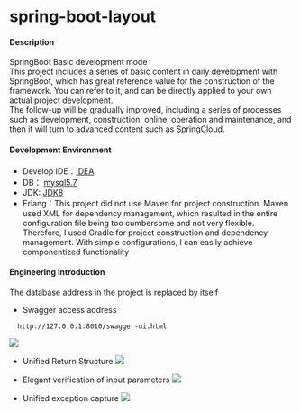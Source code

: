 # spring-boot-layout

#### Description
SpringBoot Basic development mode
<br/>
This project includes a series of basic content in daily development with SpringBoot, which has great reference value for the construction of the framework. You can refer to it, and can be directly applied to your own actual project development.
<br/>
The follow-up will be gradually improved, including a series of processes such as development, construction, online, operation and maintenance, and then it will turn to advanced content such as SpringCloud.

#### Development Environment
* Develop IDE：[IDEA](https://www.jetbrains.com/idea/download/)
* DB： [mysql5.7](https://dev.mysql.com/downloads/mysql/)
* JDK: [JDK8](https://www.oracle.com/java/technologies/downloads/#java8-linux)
* Erlang：This project did not use Maven for project construction. Maven used XML for dependency management, which resulted in the entire configuration file being too cumbersome and not very flexible. Therefore, I used Gradle for project construction and dependency management. With simple configurations, I can easily achieve componentized functionality

#### Engineering Introduction
The database address in the project is replaced by itself
<br/>
* Swagger access address
```shell script
  http://127.0.0.1:8010/swagger-ui.html
```
![](https://upload-images.jianshu.io/upload_images/8396943-ddf4d3fea3a3f80d.png?imageMogr2/auto-orient/strip%7CimageView2/2/w/1240)

* Unified Return Structure
![](https://upload-images.jianshu.io/upload_images/8396943-1fee2dabeda99c3a.png?imageMogr2/auto-orient/strip%7CimageView2/2/w/1240)

* Elegant verification of input parameters
![](https://upload-images.jianshu.io/upload_images/8396943-9a735c221c94bab8.png?imageMogr2/auto-orient/strip%7CimageView2/2/w/1240)

* Unified exception capture
![](https://upload-images.jianshu.io/upload_images/8396943-b7335071a9e178b4.png?imageMogr2/auto-orient/strip%7CimageView2/2/w/1240)

